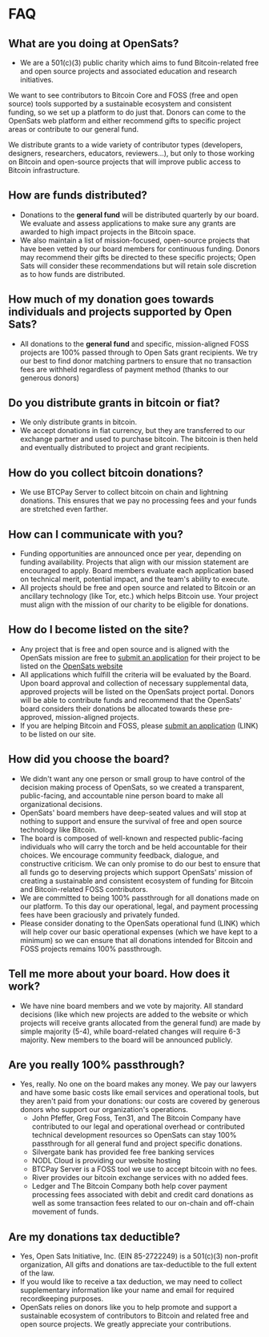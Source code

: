 # FAQ

## What are you doing at OpenSats?

- We are a 501(c)(3) public charity which aims to fund Bitcoin-related free and open source projects and associated education and research initiatives.

We want to see contributors to Bitcoin Core and FOSS (free and open source) tools supported by a sustainable ecosystem and consistent funding, so we set up a platform to do just that. Donors can come to the OpenSats web platform and either recommend gifts to specific project areas or contribute to our general fund.

We distribute grants to a wide variety of contributor types (developers, designers, researchers, educators, reviewers...), but only to those working on Bitcoin and open-source projects that will improve public access to Bitcoin infrastructure.

## How are funds distributed?

- Donations to the **general fund** will be distributed quarterly by our board. We evaluate and assess applications to make sure any grants are awarded to high impact projects in the Bitcoin space.
- We also maintain a list of mission-focused, open-source projects that have been vetted by our board members for continuous funding. Donors may recommend their gifts be directed to these specific projects; Open Sats will consider these recommendations but will retain sole discretion as to how funds are distributed.

## How much of my donation goes towards individuals and projects supported by Open Sats?

- All donations to the **general fund** and specific, mission-aligned FOSS projects are 100% passed through to Open Sats grant recipients. We try our best to find donor matching partners to ensure that no transaction fees are withheld regardless of payment method (thanks to our generous donors)

## Do you distribute grants in bitcoin or fiat?

- We only distribute grants in bitcoin.
- We accept donations in fiat currency, but they are transferred to our exchange partner and used to purchase bitcoin. The bitcoin is then held and eventually distributed to project and grant recipients.

## How do you collect bitcoin donations?

- We use BTCPay Server to collect bitcoin on chain and lightning donations. This ensures that we pay no processing fees and your funds are stretched even farther.

## How can I communicate with you?

- Funding opportunities are announced once per year, depending on funding availability. Projects that align with our mission statement are encouraged to apply. Board members evaluate each application based on technical merit, potential impact, and the team&#39;s ability to execute.
- All projects should be free and open source and related to Bitcoin or an ancillary technology (like Tor, etc.) which helps Bitcoin use. Your project must align with the mission of our charity to be eligible for donations.

## How do I become listed on the site?

- Any project that is free and open source and is aligned with the OpenSats mission are free to [submit an application](http://opensats.org/apply) for their project to be listed on the [OpenSats website](http://opensats.org/projects)
- All applications which fulfill the criteria will be evaluated by the Board. Upon board approval and collection of necessary supplemental data, approved projects will be listed on the OpenSats project portal. Donors will be able to contribute funds and recommend that the OpenSats&#39; board considers their donations be allocated towards these pre-approved, mission-aligned projects.
- If you are helping Bitcoin and FOSS, please [submit an application](http://opensats.org/apply) (LINK) to be listed on our site.

## How did you choose the board?

- We didn&#39;t want any one person or small group to have control of the decision making process of OpenSats, so we created a transparent, public-facing, and accountable nine person board to make all organizational decisions.
- OpenSats&#39; board members have deep-seated values and will stop at nothing to support and ensure the survival of free and open source technology like Bitcoin.
- The board is composed of well-known and respected public-facing individuals who will carry the torch and be held accountable for their choices. We encourage community feedback, dialogue, and constructive criticism. We can only promise to do our best to ensure that all funds go to deserving projects which support OpenSats&#39; mission of creating a sustainable and consistent ecosystem of funding for Bitcoin and Bitcoin-related FOSS contributors.
- We are committed to being 100% passthrough for all donations made on our platform. To this day our operational, legal, and payment processing fees have been graciously and privately funded.
- Please consider donating to the OpenSats operational fund (LINK) which will help cover our basic operational expenses (which we have kept to a minimum) so we can ensure that all donations intended for Bitcoin and FOSS projects remains 100% passthrough.

## Tell me more about your board. How does it work?

- We have nine board members and we vote by majority. All standard decisions (like which new projects are added to the website or which projects will receive grants allocated from the general fund) are made by simple majority (5-4), while board-related changes will require 6-3 majority. New members to the board will be announced publicly.

## Are you really 100% passthrough?

- Yes, really. No one on the board makes any money. We pay our lawyers and have some basic costs like email services and operational tools, but they aren&#39;t paid from your donations: our costs are covered by generous donors who support our organization&#39;s operations.
  - John Pfeffer, Greg Foss, Ten31, and The Bitcoin Company have contributed to our legal and operational overhead or contributed technical development resources so OpenSats can stay 100% passthrough for all general fund and project specific donations.
  - Silvergate bank has provided fee free banking services
  - NODL Cloud is providing our website hosting
  - BTCPay Server is a FOSS tool we use to accept bitcoin with no fees.
  - River provides our bitcoin exchange services with no added fees.
  - Ledger and The Bitcoin Company both help cover payment processing fees associated with debit and credit card donations as well as some transaction fees related to our on-chain and off-chain movement of funds.

## Are my donations tax deductible?

- Yes, Open Sats Initiative, Inc. (EIN 85-2722249) is a 501(c)(3) non-profit organization, All gifts and donations are tax-deductible to the full extent of the law.
- If you would like to receive a tax deduction, we may need to collect supplementary information like your name and email for required recordkeeping purposes.
- OpenSats relies on donors like you to help promote and support a sustainable ecosystem of contributors to Bitcoin and related free and open source projects. We greatly appreciate your contributions.
